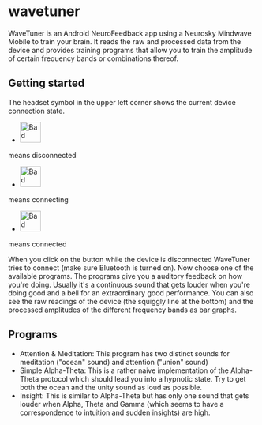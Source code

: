 wavetuner
=========

WaveTuner is an Android NeuroFeedback app using a Neurosky Mindwave Mobile to train your brain.
It reads the raw and processed data from the device and provides training programs that allow you to train
the amplitude of certain frequency bands or combinations thereof.

Getting started
---------------
The headset symbol in the upper left corner shows the current device connection state.
* <img src="https://raw.github.com/nightscape/wavetuner/master/res/drawable-hdpi/conn_bad.png" alt="Bad connection" height="42" width="42">
means disconnected
* <img src="https://raw.github.com/nightscape/wavetuner/master/res/drawable-hdpi/conn_fit2.png" alt="Bad connection" height="42" width="42">
means connecting 
* <img src="https://raw.github.com/nightscape/wavetuner/master/res/drawable-hdpi/conn_best.png" alt="Bad connection" height="42" width="42">
means connected

When you click on the button while the device is disconnected WaveTuner tries to connect (make sure Bluetooth is turned on).
Now choose one of the available programs. The programs give you a auditory feedback on how you're doing.
Usually it's a continuous sound that gets louder when you're doing good and a bell for an extraordinary good performance.
You can also see the raw readings of the device (the squiggly line at the bottom) and the processed amplitudes of the different frequency bands as bar graphs.

Programs
--------
* Attention & Meditation: This program has two distinct sounds for meditation ("ocean" sound) and attention ("union" sound)
* Simple Alpha-Theta: This is a rather naive implementation of the Alpha-Theta protocol which should lead you into a hypnotic state. Try to get both the ocean and the unity sound as loud as possible.
* Insight: This is similar to Alpha-Theta but has only one sound that gets louder when Alpha, Theta and Gamma (which seems to have a correspondence to intuition and sudden insights) are high.
